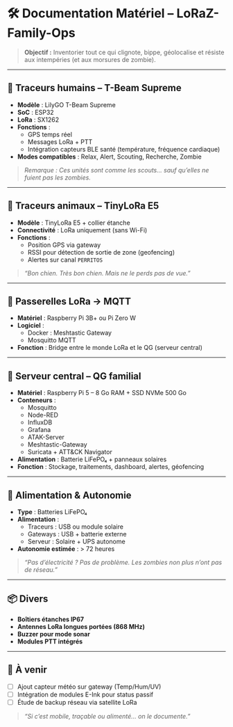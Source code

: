 
# 🛠️ Documentation Matériel – LoRaZ-Family-Ops

> **Objectif :** Inventorier tout ce qui clignote, bippe, géolocalise et résiste aux intempéries (et aux morsures de zombie).

---

## 📡 Traceurs humains – T-Beam Supreme

- **Modèle** : LilyGO T-Beam Supreme
- **SoC** : ESP32
- **LoRa** : SX1262
- **Fonctions** :
  - GPS temps réel
  - Messages LoRa + PTT
  - Intégration capteurs BLE santé (température, fréquence cardiaque)
- **Modes compatibles** : Relax, Alert, Scouting, Recherche, Zombie

> *Remarque : Ces unités sont comme les scouts... sauf qu’elles ne fuient pas les zombies.*

---

## 🐶 Traceurs animaux – TinyLoRa E5

- **Modèle** : TinyLoRa E5 + collier étanche
- **Connectivité** : LoRa uniquement (sans Wi-Fi)
- **Fonctions** :
  - Position GPS via gateway
  - RSSI pour détection de sortie de zone (geofencing)
  - Alertes sur canal `PERRITOS`

> *“Bon chien. Très bon chien. Mais ne le perds pas de vue.”*

---

## 🧱 Passerelles LoRa → MQTT

- **Matériel** : Raspberry Pi 3B+ ou Pi Zero W
- **Logiciel** :
  - Docker : Meshtastic Gateway
  - Mosquitto MQTT
- **Fonction** : Bridge entre le monde LoRa et le QG (serveur central)

---

## 🧠 Serveur central – QG familial

- **Matériel** : Raspberry Pi 5 – 8 Go RAM + SSD NVMe 500 Go
- **Conteneurs** :
  - Mosquitto
  - Node-RED
  - InfluxDB
  - Grafana
  - ATAK-Server
  - Meshtastic-Gateway
  - Suricata + ATT&CK Navigator
- **Alimentation** : Batterie LiFePO₄ + panneaux solaires
- **Fonction** : Stockage, traitements, dashboard, alertes, géofencing

---

## 🔌 Alimentation & Autonomie

- **Type** : Batteries LiFePO₄
- **Alimentation** :
  - Traceurs : USB ou module solaire
  - Gateways : USB + batterie externe
  - Serveur : Solaire + UPS autonome
- **Autonomie estimée** : > 72 heures

> *“Pas d’électricité ? Pas de problème. Les zombies non plus n’ont pas de réseau.”*

---

## 📦 Divers

- **Boîtiers étanches IP67**
- **Antennes LoRa longues portées (868 MHz)**
- **Buzzer pour mode sonar**
- **Modules PTT intégrés**

---

## 📌 À venir

- [ ] Ajout capteur météo sur gateway (Temp/Hum/UV)
- [ ] Intégration de modules E-Ink pour status passif
- [ ] Étude de backup réseau via satellite LoRa

> *“Si c’est mobile, traçable ou alimenté… on le documente.”*
